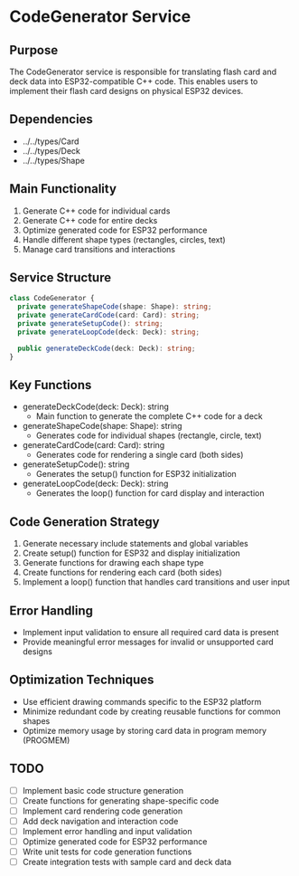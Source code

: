 # CodeGenerator Service

## Purpose
The CodeGenerator service is responsible for translating flash card and deck data into ESP32-compatible C++ code. This enables users to implement their flash card designs on physical ESP32 devices.

## Dependencies
- ../../types/Card
- ../../types/Deck
- ../../types/Shape

## Main Functionality
1. Generate C++ code for individual cards
2. Generate C++ code for entire decks
3. Optimize generated code for ESP32 performance
4. Handle different shape types (rectangles, circles, text)
5. Manage card transitions and interactions

## Service Structure
```typescript
class CodeGenerator {
  private generateShapeCode(shape: Shape): string;
  private generateCardCode(card: Card): string;
  private generateSetupCode(): string;
  private generateLoopCode(deck: Deck): string;

  public generateDeckCode(deck: Deck): string;
}
```

## Key Functions
- generateDeckCode(deck: Deck): string
  - Main function to generate the complete C++ code for a deck
- generateShapeCode(shape: Shape): string
  - Generates code for individual shapes (rectangle, circle, text)
- generateCardCode(card: Card): string
  - Generates code for rendering a single card (both sides)
- generateSetupCode(): string
  - Generates the setup() function for ESP32 initialization
- generateLoopCode(deck: Deck): string
  - Generates the loop() function for card display and interaction

## Code Generation Strategy
1. Generate necessary include statements and global variables
2. Create setup() function for ESP32 and display initialization
3. Generate functions for drawing each shape type
4. Create functions for rendering each card (both sides)
5. Implement a loop() function that handles card transitions and user input

## Error Handling
- Implement input validation to ensure all required card data is present
- Provide meaningful error messages for invalid or unsupported card designs

## Optimization Techniques
- Use efficient drawing commands specific to the ESP32 platform
- Minimize redundant code by creating reusable functions for common shapes
- Optimize memory usage by storing card data in program memory (PROGMEM)

## TODO
- [ ] Implement basic code structure generation
- [ ] Create functions for generating shape-specific code
- [ ] Implement card rendering code generation
- [ ] Add deck navigation and interaction code
- [ ] Implement error handling and input validation
- [ ] Optimize generated code for ESP32 performance
- [ ] Write unit tests for code generation functions
- [ ] Create integration tests with sample card and deck data